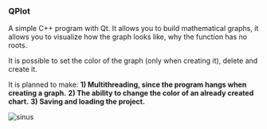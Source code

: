 ### QPlot

A simple C++ program with Qt.
It allows you to build mathematical graphs, it allows you to visualize how the graph looks like, why the function has no roots.

It is possible to set the color of the graph (only when creating it), delete and create it.

It is planned to make:
**1) Multithreading, since the program hangs when creating a graph.**
**2) The ability to change the color of an already created chart.**
**3) Saving and loading the project.**


![sinus](https://github.com/Thunderb0rn/QPlot/assets/110599408/9852bcda-d8ef-42fd-a76b-76eb4a392579)
